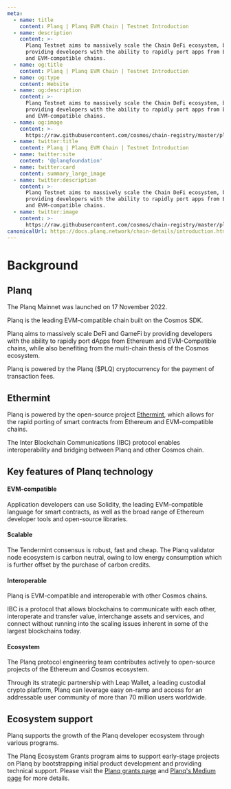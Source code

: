 ```yaml
---
meta:
  - name: title
    content: Planq | Planq EVM Chain | Testnet Introduction
  - name: description
    content: >-
      Planq Testnet aims to massively scale the Chain DeFi ecosystem, by
      providing developers with the ability to rapidly port apps from Ethereum
      and EVM-compatible chains.
  - name: og:title
    content: Planq | Planq EVM Chain | Testnet Introduction
  - name: og:type
    content: Website
  - name: og:description
    content: >-
      Planq Testnet aims to massively scale the Chain DeFi ecosystem, by
      providing developers with the ability to rapidly port apps from Ethereum
      and EVM-compatible chains.
  - name: og:image
    content: >-
      https://raw.githubusercontent.com/cosmos/chain-registry/master/planq/images/planq.png
  - name: twitter:title
    content: Planq | Planq EVM Chain | Testnet Introduction
  - name: twitter:site
    content: '@planqfoundation'
  - name: twitter:card
    content: summary_large_image
  - name: twitter:description
    content: >-
      Planq Testnet aims to massively scale the Chain DeFi ecosystem, by
      providing developers with the ability to rapidly port apps from Ethereum
      and EVM-compatible chains.
  - name: twitter:image
    content: >-
      https://raw.githubusercontent.com/cosmos/chain-registry/master/planq/images/planq.png
canonicalUrl: https://docs.planq.network/chain-details/introduction.html
---
```


# Background

## Planq

The Planq Mainnet was launched on 17 November 2022.

Planq is the leading EVM-compatible chain built on the Cosmos SDK.

Planq aims to massively scale DeFi and GameFi by providing developers with the ability to rapidly port dApps from Ethereum and EVM-Compatible chains, while also benefiting from the multi-chain thesis of the Cosmos ecosystem.

Planq is powered by the Planq ($PLQ) cryptocurrency for the payment of transaction fees.

## Ethermint

Planq is powered by the open-source project [Ethermint](https://github.com/evmos/ethermint), which allows for the rapid porting of smart contracts from Ethereum and EVM-compatible chains.

The Inter Blockchain Communications (IBC) protocol enables interoperability and bridging between Planq and other Cosmos chain.

## Key features of Planq technology

#### **EVM-compatible**

Application developers can use Solidity, the leading EVM-compatible language for smart contracts, as well as the broad range of Ethereum developer tools and open-source libraries.

#### **Scalable**

The Tendermint consensus is robust, fast and cheap. The Planq validator node ecosystem is carbon neutral, owing to low energy consumption which is further offset by the purchase of carbon credits.

#### **Interoperable**

Planq is EVM-compatible and interoperable with other Cosmos chains.

IBC is a protocol that allows blockchains to communicate with each other, interoperate and transfer value, interchange assets and services, and connect without running into the scaling issues inherent in some of the largest blockchains today.

#### Ecosystem

The Planq protocol engineering team contributes actively to open-source projects of the Ethereum and Cosmos ecosystem.

Through its strategic partnership with Leap Wallet, a leading custodial crypto platform, Planq can leverage easy on-ramp and access for an addressable user community of more than 70 million users worldwide.

## Ecosystem support

Planq supports the growth of the Planq developer ecosystem through various programs.

The Planq Ecosystem Grants program aims to support early-stage projects on Planq by bootstrapping initial product development and providing technical support. Please visit the [Planq grants page](https://dorahacks.io/hackathon/planq/buidl) and [Planq's Medium page](https://medium.com/@planq) for more details.

###
